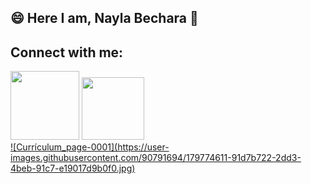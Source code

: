 ## 😄 Here I am, Nayla Bechara 👋

## Connect with me:
<div style="display: inline_block">
  <a href="https://www.linkedin.com/in/nayla-bechara/" target="_blank"><img src="https://img.shields.io/badge/-LinkedIn-%230077B5?style=for the-badge&logo=linkedin&logoColor=white" target="_blank" width="110"></a>
  <a href="https://github.com/naylabechara"><img src="https://img.shields.io/badge/GitHub-100000?style=for-the-badge&logo=github&logoColor=white" target="_blank" width="100"</a>
</div>
![Currículum_page-0001](https://user-images.githubusercontent.com/90791694/179774611-91d7b722-2dd3-4beb-91c7-e19017d9b0f0.jpg)

